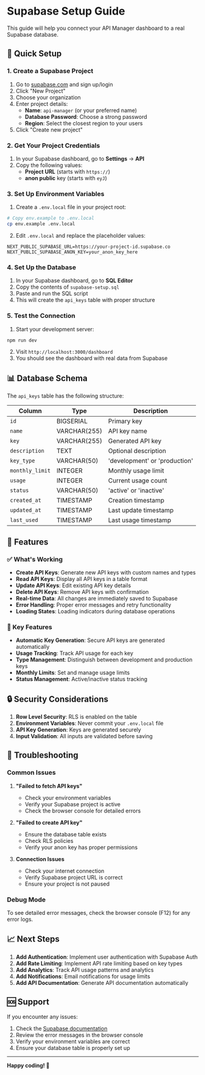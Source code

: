 # Supabase Setup Guide

This guide will help you connect your API Manager dashboard to a real Supabase database.

## 🚀 Quick Setup

### 1. Create a Supabase Project

1. Go to [supabase.com](https://supabase.com) and sign up/login
2. Click "New Project"
3. Choose your organization
4. Enter project details:
   - **Name**: `api-manager` (or your preferred name)
   - **Database Password**: Choose a strong password
   - **Region**: Select the closest region to your users
5. Click "Create new project"

### 2. Get Your Project Credentials

1. In your Supabase dashboard, go to **Settings** → **API**
2. Copy the following values:
   - **Project URL** (starts with `https://`)
   - **anon public** key (starts with `eyJ`)

### 3. Set Up Environment Variables

1. Create a `.env.local` file in your project root:
```bash
# Copy env.example to .env.local
cp env.example .env.local
```

2. Edit `.env.local` and replace the placeholder values:
```env
NEXT_PUBLIC_SUPABASE_URL=https://your-project-id.supabase.co
NEXT_PUBLIC_SUPABASE_ANON_KEY=your_anon_key_here
```

### 4. Set Up the Database

1. In your Supabase dashboard, go to **SQL Editor**
2. Copy the contents of `supabase-setup.sql`
3. Paste and run the SQL script
4. This will create the `api_keys` table with proper structure

### 5. Test the Connection

1. Start your development server:
```bash
npm run dev
```

2. Visit `http://localhost:3000/dashboard`
3. You should see the dashboard with real data from Supabase

## 📊 Database Schema

The `api_keys` table has the following structure:

| Column | Type | Description |
|--------|------|-------------|
| `id` | BIGSERIAL | Primary key |
| `name` | VARCHAR(255) | API key name |
| `key` | VARCHAR(255) | Generated API key |
| `description` | TEXT | Optional description |
| `key_type` | VARCHAR(50) | 'development' or 'production' |
| `monthly_limit` | INTEGER | Monthly usage limit |
| `usage` | INTEGER | Current usage count |
| `status` | VARCHAR(50) | 'active' or 'inactive' |
| `created_at` | TIMESTAMP | Creation timestamp |
| `updated_at` | TIMESTAMP | Last update timestamp |
| `last_used` | TIMESTAMP | Last usage timestamp |

## 🔧 Features

### ✅ What's Working

- **Create API Keys**: Generate new API keys with custom names and types
- **Read API Keys**: Display all API keys in a table format
- **Update API Keys**: Edit existing API key details
- **Delete API Keys**: Remove API keys with confirmation
- **Real-time Data**: All changes are immediately saved to Supabase
- **Error Handling**: Proper error messages and retry functionality
- **Loading States**: Loading indicators during database operations

### 🎯 Key Features

- **Automatic Key Generation**: Secure API keys are generated automatically
- **Usage Tracking**: Track API usage for each key
- **Type Management**: Distinguish between development and production keys
- **Monthly Limits**: Set and manage usage limits
- **Status Management**: Active/inactive status tracking

## 🔒 Security Considerations

1. **Row Level Security**: RLS is enabled on the table
2. **Environment Variables**: Never commit your `.env.local` file
3. **API Key Generation**: Keys are generated securely
4. **Input Validation**: All inputs are validated before saving

## 🚨 Troubleshooting

### Common Issues

1. **"Failed to fetch API keys"**
   - Check your environment variables
   - Verify your Supabase project is active
   - Check the browser console for detailed errors

2. **"Failed to create API key"**
   - Ensure the database table exists
   - Check RLS policies
   - Verify your anon key has proper permissions

3. **Connection Issues**
   - Check your internet connection
   - Verify Supabase project URL is correct
   - Ensure your project is not paused

### Debug Mode

To see detailed error messages, check the browser console (F12) for any error logs.

## 📈 Next Steps

1. **Add Authentication**: Implement user authentication with Supabase Auth
2. **Add Rate Limiting**: Implement API rate limiting based on key types
3. **Add Analytics**: Track API usage patterns and analytics
4. **Add Notifications**: Email notifications for usage limits
5. **Add API Documentation**: Generate API documentation automatically

## 🆘 Support

If you encounter any issues:

1. Check the [Supabase documentation](https://supabase.com/docs)
2. Review the error messages in the browser console
3. Verify your environment variables are correct
4. Ensure your database table is properly set up

---

**Happy coding! 🎉**


